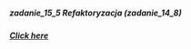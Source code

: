 ##### zadanie_15_5 Refaktoryzacja (zadanie_14_8)
##### [Click here]( https://rafal-chrebela.github.io/zadanie_15_5/)
